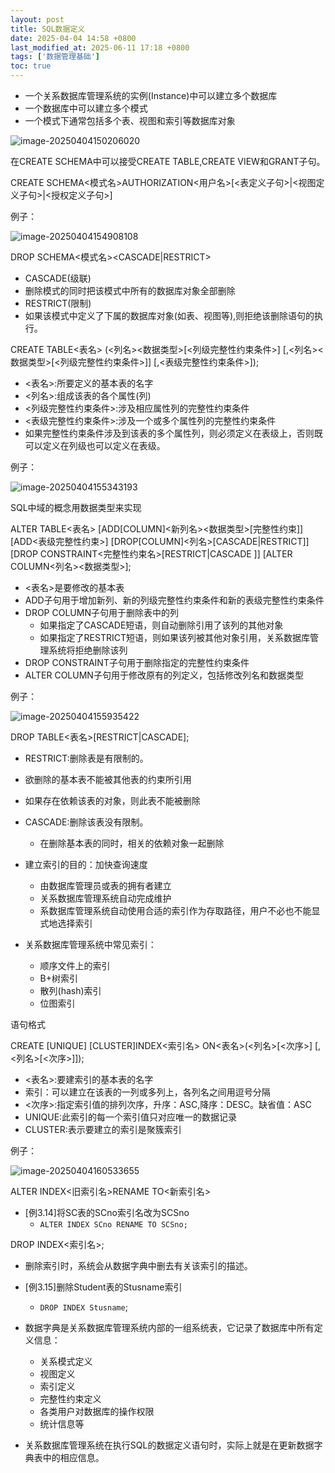 ```yaml
---
layout: post
title: SQL数据定义
date: 2025-04-04 14:58 +0800
last_modified_at: 2025-06-11 17:18 +0800
tags: ['数据管理基础']
toc: true
---
```


- 一个关系数据库管理系统的实例(Instance)中可以建立多个数据库
- 一个数据库中可以建立多个模式
- 一个模式下通常包括多个表、视图和索引等数据库对象

![image-20250404150206020](https://huatiancen.oss-cn-nanjing.aliyuncs.com/img/image-20250404150206020.png)

在CREATE SCHEMA中可以接受CREATE TABLE,CREATE VIEW和GRANT子句。

CREATE SCHEMA<模式名>AUTHORIZATION<用户名>[<表定义子句>|<视图定义子句>|<授权定义子句>]

例子：

![image-20250404154908108](https://huatiancen.oss-cn-nanjing.aliyuncs.com/img/image-20250404154908108.png)

DROP SCHEMA<模式名><CASCADE|RESTRICT>

-  CASCADE(级联)
  - 删除模式的同时把该模式中所有的数据库对象全部删除
-  RESTRICT(限制)
  - 如果该模式中定义了下属的数据库对象(如表、视图等),则拒绝该删除语句的执行。

CREATE TABLE<表名>
(<列名><数据类型>[<列级完整性约束条件>]
[,<列名><数据类型>[<列级完整性约束条件>]]
[,<表级完整性约束条件>]);

- <表名>:所要定义的基本表的名字
- <列名>:组成该表的各个属性(列)
- <列级完整性约束条件>:涉及相应属性列的完整性约束条件
- <表级完整性约束条件>:涉及一个或多个属性列的完整性约束条件
- 如果完整性约束条件涉及到该表的多个属性列，则必须定义在表级上，否则既可以定义在列级也可以定义在表级。

例子：

![image-20250404155343193](https://huatiancen.oss-cn-nanjing.aliyuncs.com/img/image-20250404155343193.png)

SQL中域的概念用数据类型来实现

ALTER TABLE<表名>
[ADD[COLUMN]<新列名><数据类型>[完整性约束]]
[ADD<表级完整性约束>]
[DROP[COLUMN]<列名>[CASCADE|RESTRICT]]
[DROP CONSTRAINT<完整性约束名>[RESTRICT|CASCADE ]]
[ALTER COLUMN<列名><数据类型>];

- <表名>是要修改的基本表
- ADD子句用于增加新列、新的列级完整性约束条件和新的表级完整性约束条件
- DROP COLUMN子句用于删除表中的列
  - 如果指定了CASCADE短语，则自动删除引用了该列的其他对象
  - 如果指定了RESTRICT短语，则如果该列被其他对象引用，关系数据库管理系统将拒绝删除该列
- DROP CONSTRAINT子句用于删除指定的完整性约束条件
- ALTER COLUMN子句用于修改原有的列定义，包括修改列名和数据类型

例子：

![image-20250404155935422](https://huatiancen.oss-cn-nanjing.aliyuncs.com/img/image-20250404155935422.png)

DROP TABLE<表名>[RESTRICT|CASCADE];

-  RESTRICT:删除表是有限制的。
  - 欲删除的基本表不能被其他表的约束所引用
  - 如果存在依赖该表的对象，则此表不能被删除
- CASCADE:删除该表没有限制。
  - 在删除基本表的同时，相关的依赖对象一起删除

- 建立索引的目的：加快查询速度
  - 由数据库管理员或表的拥有者建立
  - 关系数据库管理系统自动完成维护
  - 系数据库管理系统自动使用合适的索引作为存取路径，用户不必也不能显式地选择索引
- 关系数据库管理系统中常见索引：
  - 顺序文件上的索引
  - B+树索引
  - 散列(hash)索引
  - 位图索引

语句格式

CREATE [UNIQUE] [CLUSTER]INDEX<索引名> ON<表名>(<列名>[<次序>] [,<列名>[<次序>]]);

- <表名>:要建索引的基本表的名字
- 索引：可以建立在该表的一列或多列上，各列名之间用逗号分隔
- <次序>:指定索引值的排列次序，升序：ASC,降序：DESC。缺省值：ASC
- UNIQUE:此索引的每一个索引值只对应唯一的数据记录
- CLUSTER:表示要建立的索引是聚簇索引

例子：

![image-20250404160533655](https://huatiancen.oss-cn-nanjing.aliyuncs.com/img/image-20250404160533655.png)

ALTER INDEX<旧索引名>RENAME TO<新索引名>

- [例3.14]将SC表的SCno索引名改为SCSno
  - `ALTER INDEX SCno RENAME TO SCSno;`

DROP INDEX<索引名>;

- 删除索引时，系统会从数据字典中删去有关该索引的描述。

- [例3.15]删除Student表的Stusname索引
  - `DROP INDEX Stusname`;

- 数据字典是关系数据库管理系统内部的一组系统表，它记录了数据库中所有定义信息：
  - 关系模式定义
  - 视图定义
  - 索引定义
  - 完整性约束定义
  - 各类用户对数据库的操作权限
  - 统计信息等
- 关系数据库管理系统在执行SQL的数据定义语句时，实际上就是在更新数据字典表中的相应信息。
